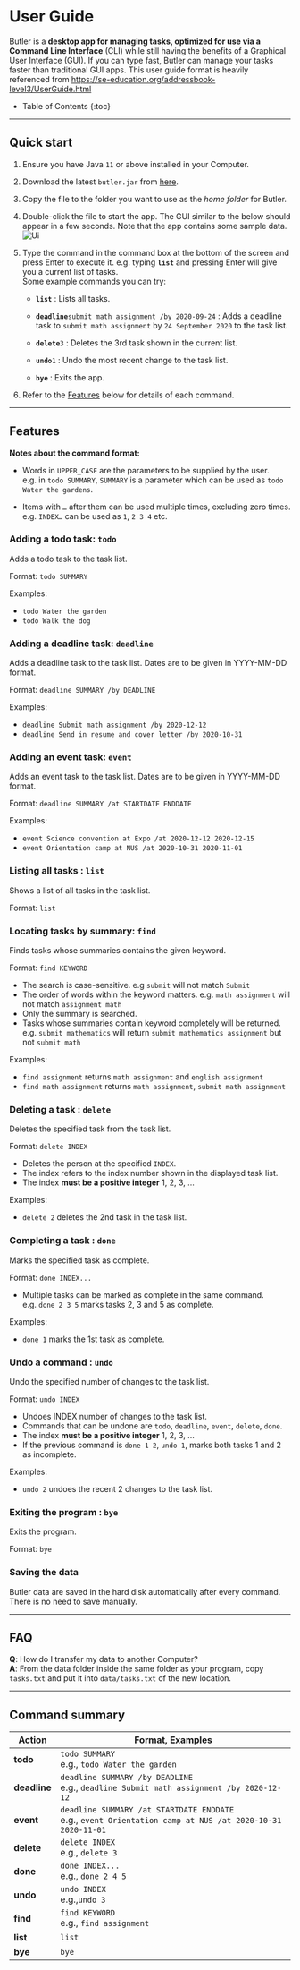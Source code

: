 # User Guide

Butler is a **desktop app for managing tasks, optimized for use via a Command Line Interface** (CLI) while still having the benefits of a Graphical User Interface (GUI). If you can type fast, Butler can manage your tasks faster than traditional GUI apps.
This user guide format is heavily referenced from https://se-education.org/addressbook-level3/UserGuide.html

* Table of Contents
{:toc}

--------------------------------------------------------------------------------------------------------------------

## Quick start

1. Ensure you have Java `11` or above installed in your Computer.

1. Download the latest `butler.jar` from [here](https://github.com/hopinxian/ip/releases).

1. Copy the file to the folder you want to use as the _home folder_ for Butler.

1. Double-click the file to start the app. The GUI similar to the below should appear in a few seconds. Note that the app contains some sample data.<br>
   ![Ui](images/Ui.png)

1. Type the command in the command box at the bottom of the screen and press Enter to execute it. e.g. typing **`list`** and pressing Enter will give you a current list of tasks.<br>
   Some example commands you can try:

   * **`list`** : Lists all tasks.

   * **`deadline`**`submit math assignment /by 2020-09-24` : Adds a deadline task to `submit math assignment` by `24 September 2020` to the task list.

   * **`delete`**`3` : Deletes the 3rd task shown in the current list.

   * **`undo`**`1` : Undo the most recent change to the task list.

   * **`bye`** : Exits the app.

1. Refer to the [Features](#features) below for details of each command.

--------------------------------------------------------------------------------------------------------------------

## Features

**Notes about the command format:**<br>

* Words in `UPPER_CASE` are the parameters to be supplied by the user.<br>
  e.g. in `todo SUMMARY`, `SUMMARY` is a parameter which can be used as `todo Water the gardens`.

* Items with `…`​ after them can be used multiple times, excluding zero times.<br>
  e.g. `INDEX…​` can be used as `1`, `2 3 4` etc.

### Adding a todo task: `todo`

Adds a todo task to the task list.

Format: `todo SUMMARY`

Examples:
* `todo Water the garden`
* `todo Walk the dog`

### Adding a deadline task: `deadline`

Adds a deadline task to the task list. Dates are to be given in YYYY-MM-DD format.

Format: `deadline SUMMARY /by DEADLINE`

Examples:
* `deadline Submit math assignment /by 2020-12-12`
* `deadline Send in resume and cover letter /by 2020-10-31`

### Adding an event task: `event`

Adds an event task to the task list. Dates are to be given in YYYY-MM-DD format.

Format: `deadline SUMMARY /at STARTDATE ENDDATE`

Examples:
* `event Science convention at Expo /at 2020-12-12 2020-12-15`
* `event Orientation camp at NUS /at 2020-10-31 2020-11-01`

### Listing all tasks : `list`

Shows a list of all tasks in the task list.

Format: `list`

### Locating tasks by summary: `find`

Finds tasks whose summaries contains the given keyword.

Format: `find KEYWORD`

* The search is case-sensitive. e.g `submit` will not match `Submit`
* The order of words within the keyword matters. e.g. `math assignment` will not match `assignment math`
* Only the summary is searched.
* Tasks whose summaries contain keyword completely will be returned.
  e.g. `submit mathematics` will return `submit mathematics assignment` but not `submit math`

Examples:
* `find assignment` returns `math assignment` and `english assignment`
* `find math assignment` returns `math assignment`, `submit math assignment`
  
### Deleting a task : `delete`

Deletes the specified task from the task list.

Format: `delete INDEX`

* Deletes the person at the specified `INDEX`.
* The index refers to the index number shown in the displayed task list.
* The index **must be a positive integer** 1, 2, 3, …​

Examples:
* `delete 2` deletes the 2nd task in the task list.

### Completing a task : `done`

Marks the specified task as complete.

Format: `done INDEX...`

* Multiple tasks can be marked as complete in the same command.<br> e.g. `done 2 3 5` marks tasks 2, 3 and 5 as complete. 

Examples:
* `done 1` marks the 1st task as complete.

### Undo a command : `undo`

Undo the specified number of changes to the task list.

Format: `undo INDEX`

* Undoes INDEX number of changes to the task list.
* Commands that can be undone are `todo`, `deadline`, `event`, `delete`, `done`.
* The index **must be a positive integer** 1, 2, 3, …​
* If the previous command is `done 1 2`, `undo 1`, marks both tasks 1 and 2 as incomplete.

Examples: 
* `undo 2` undoes the recent 2 changes to the task list.

### Exiting the program : `bye`

Exits the program.

Format: `bye`

### Saving the data

Butler data are saved in the hard disk automatically after every command. There is no need to save manually.

--------------------------------------------------------------------------------------------------------------------

## FAQ

**Q**: How do I transfer my data to another Computer?<br>
**A**: From the data folder inside the same folder as your program, copy `tasks.txt` and put it into `data/tasks.txt` of the new location.

--------------------------------------------------------------------------------------------------------------------

## Command summary

Action | Format, Examples
--------|------------------
**todo** | `todo SUMMARY` <br> e.g., `todo Water the garden`
**deadline** | `deadline SUMMARY /by DEADLINE` <br> e.g., `deadline Submit math assignment /by 2020-12-12`
**event** | `deadline SUMMARY /at STARTDATE ENDDATE`<br> e.g., `event Orientation camp at NUS /at 2020-10-31 2020-11-01`
**delete** | `delete INDEX` <br> e.g., `delete 3`
**done** | `done INDEX...` <br> e.g., `done 2 4 5`
**undo** | `undo INDEX` <br> e.g.,`undo 3`
**find** | `find KEYWORD`<br> e.g., `find assignment`
**list** | `list`
**bye** | `bye`
